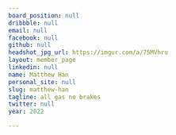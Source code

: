 ```yaml
---
board_position: null
dribbble: null
email: null
facebook: null
github: null
headshot_jpg_url: https://imgur.com/a/75MVhru
layout: member_page
linkedin: null
name: Matthew Han
personal_site: null
slug: matthew-han
tagline: all gas no brakes
twitter: null
year: 2022

---
```

